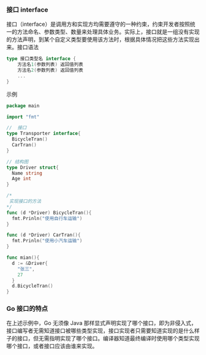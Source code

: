 ### 接口 interface

接口（interface）是调用方和实现方均需要遵守的一种约束，约束开发者按照统一的方法命名、参数类型、数量来处理具体业务。实际上，接口就是一组没有实现的方法声明，到某个自定义类型要使用该方法时，根据具体情况把这些方法实现出来。接口语法

```go
type 接口类型名 interface {
	方法名1(参数列表) 返回值列表
	方法名2(参数列表) 返回值列表
	...
}
```

示例

```go
package main

import "fmt"

//  接口
type Transporter interface{
  BicycleTran()
  CarTran()
}

// 结构图
type Driver struct{
  Name string
  Age int
}

/*
 实现接口的方法
*/
func (d *Driver) BicycleTran(){
  fmt.Prinln("使用自行车运输")
}

func (d *Driver) CarTran(){
  fmt.Prinln("使用小汽车运输")
}

func mian(){
  d := &Driver{
    "张三",
    27
  }
  d.BicycleTran()
}

```

### Go 接口的特点

在上述示例中，Go 无须像 Java 那样显式声明实现了哪个接口，即为非侵入式，接口编写者无需知道接口被哪些类型实现，接口实现者只需要知道实现的是什么样子的接口，但无需指明实现了哪个接口。编译器知道最终编译时使用哪个类型实现哪个接口，或者接口应该由谁来实现。
